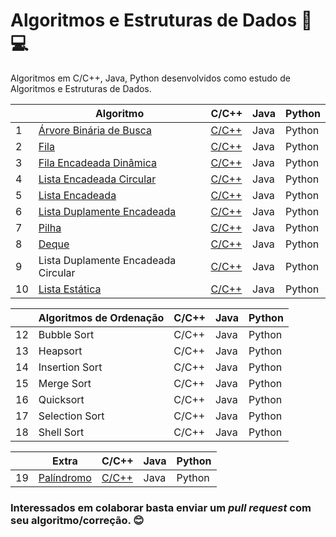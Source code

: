 # Algoritmos e Estruturas de Dados :open_file_folder::computer:

Algoritmos em C/C++, Java, Python desenvolvidos como estudo de Algoritmos e Estruturas de Dados.

|    | Algoritmo                           | C/C++ | Java | Python
|----|-------------------------------------|-------|------|-------|
| 1  | [Árvore Binária de Busca][1]              | [C/C++](./Árvore) | Java | Python
| 2 | [Fila][2]                                | [C/C++](./Fila) | Java | Python
| 3 | [Fila Encadeada Dinâmica][2]             | [C/C++](./Fila) | Java | Python
| 4 | [Lista Encadeada Circular][3]                     | [C/C++](./Lista%20Encadeada%20Circular) | Java | Python
| 5 | [Lista Encadeada][4]                    | [C/C++](./Lista%20Encadeada/ListaEncadeada.c) | Java | Python
| 6 | [Lista Duplamente Encadeada][5]          | [C/C++](./Lista%20Duplamente%20Encadeada) | Java | Python
| 7 | [Pilha][6]                               | [C/C++](./Pilha) | Java | Python
| 8 | [Deque][7]                               | [C/C++](./Deque) | Java | Python
| 9 | Lista Duplamente Encadeada Circular          | [C/C++](./Lista%20Duplamente%20Encadeada%20Circular) | Java | Python
| 10 | [Lista Estática][8]                      | [C/C++](./Lista%20Estática) | Java | Python

|    | Algoritmos de Ordenação             | C/C++ | Java | Python |
|----|-------------------------------------|-------|------|--------|
| 12 | Bubble Sort                         | C/C++ | Java | Python
| 13 | Heapsort                            | C/C++ | Java | Python
| 14 | Insertion Sort                      | C/C++ | Java | Python
| 15 | Merge Sort                          | C/C++ | Java | Python
| 16 | Quicksort                           | C/C++ | Java | Python
| 17 | Selection Sort                      | C/C++ | Java | Python
| 18 | Shell Sort                          | C/C++ | Java | Python

|    | Extra                               | C/C++ | Java | Python
|----|-------------------------------------|-------|------|-------|
| 19 | [Palíndromo][9]                          | [C/C++](./Pilha/Palindromo.c) | Java | Python

### Interessados em colaborar basta enviar um *pull request* com seu algoritmo/correção. :blush:

[1]: https://pt.wikipedia.org/wiki/%C3%81rvore_bin%C3%A1ria_de_busca
[2]: https://pt.wikipedia.org/wiki/FIFO
[3]: https://br.ccm.net/faq/10226-listas-circulares-ring-buffer
[4]: https://pt.wikipedia.org/wiki/Lista_ligada
[5]: https://pt.wikipedia.org/wiki/Lista_duplamente_ligada
[6]: https://pt.wikipedia.org/wiki/LIFO
[7]: https://pt.wikipedia.org/wiki/Deque_(estruturas_de_dados)
[8]: http://wiki.icmc.usp.br/images/a/ac/Lista_Sequencial_Estatica_09.pdf
[9]: https://pt.wikipedia.org/wiki/Pal%C3%ADndromo 
